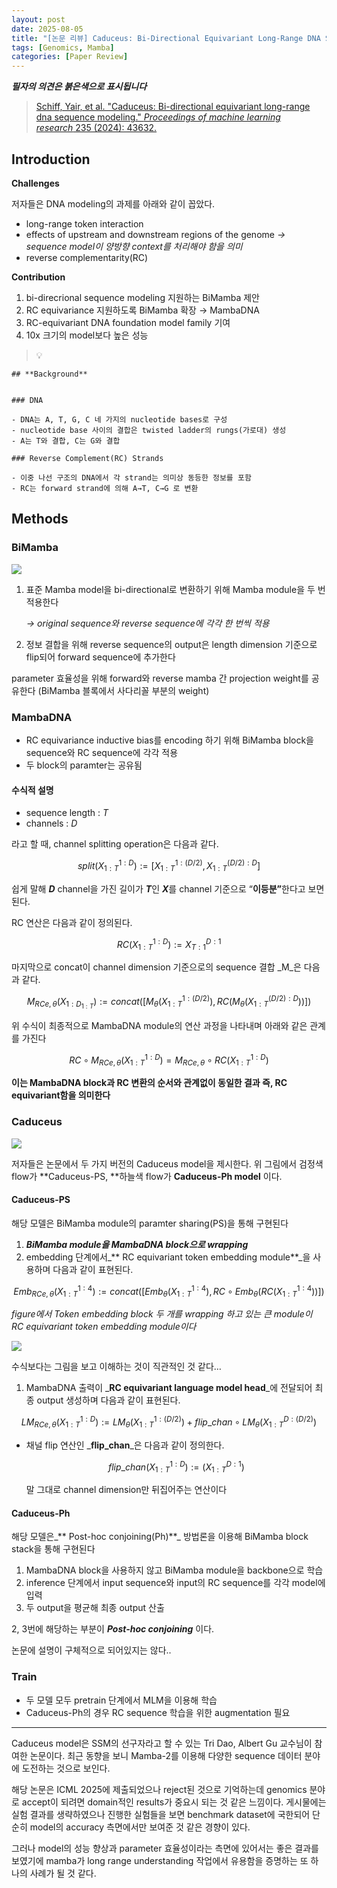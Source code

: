 ```yaml
---
layout: post
date: 2025-08-05
title: "[논문 리뷰] Caduceus: Bi-Directional Equivariant Long-Range DNA Sequence Modeling"
tags: [Genomics, Mamba]
categories: [Paper Review]
---
```


<span class="notion-red">_**필자의 의견은 붉은색으로 표시됩니다**_</span>


> [Schiff, Yair, et al. "Caduceus: Bi-directional equivariant long-range dna sequence modeling." ](https://pmc.ncbi.nlm.nih.gov/articles/PMC12189541/)[_Proceedings of machine learning research_](https://pmc.ncbi.nlm.nih.gov/articles/PMC12189541/)[ 235 (2024): 43632.](https://pmc.ncbi.nlm.nih.gov/articles/PMC12189541/)



## Introduction


**Challenges**


저자들은 DNA modeling의 과제를 아래와 같이 꼽았다.

- long-range token interaction
- effects of upstream and downstream regions of the genome 
_→ sequence model이 양방향 context를 처리해야 함을 의미_
- reverse complementarity(RC)

**Contribution**

1. bi-direcrional sequence modeling 지원하는 BiMamba 제안
1. RC equivariance 지원하도록 BiMamba 확장 → MambaDNA
1. RC-equivariant DNA foundation model family 기여
1. 10x 크기의 model보다 높은 성능

> 💡 


	## **Background**


	### DNA

	- DNA는 A, T, G, C 네 가지의 nucleotide bases로 구성
	- nucleotide base 사이의 결합은 twisted ladder의 rungs(가로대) 생성
	- A는 T와 결합, C는 G와 결합

	### Reverse Complement(RC) Strands

	- 이중 나선 구조의 DNA에서 각 strand는 의미상 동등한 정보를 포함
	- RC는 forward strand에 의해 A→T, C→G 로 변환


## Methods



### BiMamba


![](https://prod-files-secure.s3.us-west-2.amazonaws.com/542b861c-36a8-4051-84e5-8804b6728dba/2c247d59-7815-4980-99f0-8f0d21f445a7/image.png?X-Amz-Algorithm=AWS4-HMAC-SHA256&X-Amz-Content-Sha256=UNSIGNED-PAYLOAD&X-Amz-Credential=ASIAZI2LB4664LAIWBX2%2F20251013%2Fus-west-2%2Fs3%2Faws4_request&X-Amz-Date=20251013T060114Z&X-Amz-Expires=3600&X-Amz-Security-Token=IQoJb3JpZ2luX2VjEJP%2F%2F%2F%2F%2F%2F%2F%2F%2F%2FwEaCXVzLXdlc3QtMiJHMEUCIQCZWG3zYj7BjkLYCSnplGSUI1WEUma7JXxyOMuNGsdZbwIgEDY3Eqg5CcWV%2FPQALUA6%2FxRU9MS%2BK9lSVoXOI1AiWrcq%2FwMIPBAAGgw2Mzc0MjMxODM4MDUiDPCv8aXEwQ9dXvzkfircA7FXQLfHaMBmUUFZ6KEuashkdtbTRBdLi24IyaOcE2XP4sJJxiK20l8hcUPFssrba9wHhYOEEAl52nEQFimoeAoWRSMNvALUamlzHwgp6uOOT6sk1AabLCS062SMGmXiDIoH4LFu%2Fbn1Er7mpIfEWW1a6MjU9aXFAQOVb%2BExSoAj5haI8B7%2Bc%2BGTcG25avn8pgS%2FmcqZzloOOpHH2P9bbHMxlqslNoiXauv74bf%2BAlyuA6Dlgq%2BsQs%2FB3%2BWpExvfCpU%2F6QXXXHRLTfCCH9aul%2BrjIPyHL6v6R6bZtZMNWFIMT4wZuewtNixjP%2BV%2FGellCMj0Z0UuN8%2BZqOWsNJcxIagx2XKuHTRg%2FWtyreBRNImuSy4%2FJIkOz73XD2isAiLzQA0C2OCrwXE%2FH8%2Fy1GyfBCziyjIdG0qYf150wAnP6mTrkhRtEXkwx0Sq3V4Sdec9OOW%2FAibZPi6dQNmx87oxyG%2BQ17oeOVvFj4AuRifgkQTr6%2BSvCvySlE9VXagCmdJTrdoQFhYszM5ZdSx376Rb227OT5TXm9uVWWWxxuiyXgkiH%2FTO3HySMvkFMINgWbNLGJIE0ANiFJsOpEd7ZXsEYu5eKtW8aAQ8Zk2JHlY84E6h6nTSPuzrz1zeNrRcMJrVsccGOqUBe31eFdex3IUggrYj7kd8UVt7CdxitiSuZxW5%2FZ1TpgsCMh7DV3Q3z%2BokmEJBKIAyj55ZUMtRC2j6E%2Bvcbfr0HsATubhxLzwV7clKii3UDzDnexDeiGSAMho5Z7t1Qby43CoPa2aeA99xcotB7OQWunNVkshXtx7TjRP3aY1bMy9EM0v%2FZDLpH5BCnq88ablpPpO5S3sCmJyCZM%2FfYAcWk2W9v%2FOi&X-Amz-Signature=cafd5f2ae3a259b22ea1c9ad0cbdcbf8535c4bba77af3a02679a6bb3669f3135&X-Amz-SignedHeaders=host&x-amz-checksum-mode=ENABLED&x-id=GetObject)

1. 표준 Mamba model을 bi-directional로 변환하기 위해 Mamba module을 두 번 적용한다

	_→ original sequence와 reverse sequence에 각각 한 번씩 적용_

1. 정보 결합을 위해 reverse sequence의 output은 length dimension 기준으로 flip되어 forward sequence에 추가한다

parameter 효율성을 위해 forward와 reverse mamba 간 projection weight를 공유한다 (BiMamba 블록에서 사다리꼴 부분의 weight)



### MambaDNA

- RC equivariance inductive bias를 encoding 하기 위해 BiMamba block을 sequence와 RC sequence에 각각 적용
- 두 block의 paramter는 공유됨


#### 수식적 설명

- sequence length : _T_
- channels : _D_

라고 할 때,  channel splitting operation은 다음과 같다.


$$
split(X^{1:D}_{1:T}):=[X^{1:(D/2)}_{1:T},X^{(D/2):D}_{1:T}]
$$


<span class="notion-red">쉽게 말해 </span><span class="notion-red">_**D**_</span><span class="notion-red"> channel을 가진 길이가 </span><span class="notion-red">_**T**_</span><span class="notion-red">인 </span><span class="notion-red">_**X**_</span><span class="notion-red">를 channel 기준으로 “</span><span class="notion-red">**이등분”**</span><span class="notion-red">한다고 보면 된다.</span>


RC 연산은 다음과 같이 정의된다.


$$
RC(X^{1:D}_{1:T}):=X^{D:1}_{T:1}
$$


마지막으로 concat이 channel dimension 기준으로의 sequence 결합 _M_은 다음과 같다.


$$
M_{RCe,\theta}(X_{1:D_{1:T}}):=concat([M_{\theta}(X^{1:(D/2)}_{1:T}),RC(M_{\theta}(X^{(D/2):D}_{1:T}))])
$$


위 수식이 최종적으로 MambaDNA module의 연산 과정을 나타내며 아래와 같은 관계를 가진다


$$
RC\circ M_{RCe,\theta}(X^{1:D}_{1:T}) = M_{RCe,\theta} \circ RC(X^{1:D}_{1:T})
$$


**이는 MambaDNA block과 RC 변환의 순서와 관계없이 동일한 결과 즉, RC equivariant함을 의미한다**



### Caduceus


![](https://prod-files-secure.s3.us-west-2.amazonaws.com/542b861c-36a8-4051-84e5-8804b6728dba/f94a60d7-8145-473b-aef9-7c68d3ec604a/image.png?X-Amz-Algorithm=AWS4-HMAC-SHA256&X-Amz-Content-Sha256=UNSIGNED-PAYLOAD&X-Amz-Credential=ASIAZI2LB4664LAIWBX2%2F20251013%2Fus-west-2%2Fs3%2Faws4_request&X-Amz-Date=20251013T060121Z&X-Amz-Expires=3600&X-Amz-Security-Token=IQoJb3JpZ2luX2VjEJP%2F%2F%2F%2F%2F%2F%2F%2F%2F%2FwEaCXVzLXdlc3QtMiJHMEUCIQCZWG3zYj7BjkLYCSnplGSUI1WEUma7JXxyOMuNGsdZbwIgEDY3Eqg5CcWV%2FPQALUA6%2FxRU9MS%2BK9lSVoXOI1AiWrcq%2FwMIPBAAGgw2Mzc0MjMxODM4MDUiDPCv8aXEwQ9dXvzkfircA7FXQLfHaMBmUUFZ6KEuashkdtbTRBdLi24IyaOcE2XP4sJJxiK20l8hcUPFssrba9wHhYOEEAl52nEQFimoeAoWRSMNvALUamlzHwgp6uOOT6sk1AabLCS062SMGmXiDIoH4LFu%2Fbn1Er7mpIfEWW1a6MjU9aXFAQOVb%2BExSoAj5haI8B7%2Bc%2BGTcG25avn8pgS%2FmcqZzloOOpHH2P9bbHMxlqslNoiXauv74bf%2BAlyuA6Dlgq%2BsQs%2FB3%2BWpExvfCpU%2F6QXXXHRLTfCCH9aul%2BrjIPyHL6v6R6bZtZMNWFIMT4wZuewtNixjP%2BV%2FGellCMj0Z0UuN8%2BZqOWsNJcxIagx2XKuHTRg%2FWtyreBRNImuSy4%2FJIkOz73XD2isAiLzQA0C2OCrwXE%2FH8%2Fy1GyfBCziyjIdG0qYf150wAnP6mTrkhRtEXkwx0Sq3V4Sdec9OOW%2FAibZPi6dQNmx87oxyG%2BQ17oeOVvFj4AuRifgkQTr6%2BSvCvySlE9VXagCmdJTrdoQFhYszM5ZdSx376Rb227OT5TXm9uVWWWxxuiyXgkiH%2FTO3HySMvkFMINgWbNLGJIE0ANiFJsOpEd7ZXsEYu5eKtW8aAQ8Zk2JHlY84E6h6nTSPuzrz1zeNrRcMJrVsccGOqUBe31eFdex3IUggrYj7kd8UVt7CdxitiSuZxW5%2FZ1TpgsCMh7DV3Q3z%2BokmEJBKIAyj55ZUMtRC2j6E%2Bvcbfr0HsATubhxLzwV7clKii3UDzDnexDeiGSAMho5Z7t1Qby43CoPa2aeA99xcotB7OQWunNVkshXtx7TjRP3aY1bMy9EM0v%2FZDLpH5BCnq88ablpPpO5S3sCmJyCZM%2FfYAcWk2W9v%2FOi&X-Amz-Signature=7ea49d68fee540354f28853ff605a0bf6632fa568ecbb15bb68e9f5e5a098112&X-Amz-SignedHeaders=host&x-amz-checksum-mode=ENABLED&x-id=GetObject)


저자들은 논문에서 두 가지 버전의 Caduceus model을 제시한다. 위 그림에서 검정색 flow가 **Caduceus-PS, **하늘색 flow가 **Caduceus-Ph model** 이다.



#### Caduceus-PS


해당 모델은 BiMamba module의 paramter sharing(PS)을 통해 구현된다

1. _**BiMamba module을 MambaDNA block으로 wrapping**_
1. embedding 단계에서_** RC equivariant token embedding module**_을 사용하며 다음과 같이 표현된다.

$$
Emb_{RCe,\theta}(X^{1:4}_{1:T}):=concat([Emb_{\theta}(X^{1:4}_{1:T}),RC \circ Emb_{\theta}(RC(X^{1:4}_{1:T}))])
$$


_figure에서 Token embedding block 두 개를 wrapping 하고 있는 큰 module이 RC equivariant token embedding module이다_


![](https://prod-files-secure.s3.us-west-2.amazonaws.com/542b861c-36a8-4051-84e5-8804b6728dba/b175e4da-71eb-4e91-8c23-a06dabe673c9/image.png?X-Amz-Algorithm=AWS4-HMAC-SHA256&X-Amz-Content-Sha256=UNSIGNED-PAYLOAD&X-Amz-Credential=ASIAZI2LB4664LAIWBX2%2F20251013%2Fus-west-2%2Fs3%2Faws4_request&X-Amz-Date=20251013T060122Z&X-Amz-Expires=3600&X-Amz-Security-Token=IQoJb3JpZ2luX2VjEJP%2F%2F%2F%2F%2F%2F%2F%2F%2F%2FwEaCXVzLXdlc3QtMiJHMEUCIQCZWG3zYj7BjkLYCSnplGSUI1WEUma7JXxyOMuNGsdZbwIgEDY3Eqg5CcWV%2FPQALUA6%2FxRU9MS%2BK9lSVoXOI1AiWrcq%2FwMIPBAAGgw2Mzc0MjMxODM4MDUiDPCv8aXEwQ9dXvzkfircA7FXQLfHaMBmUUFZ6KEuashkdtbTRBdLi24IyaOcE2XP4sJJxiK20l8hcUPFssrba9wHhYOEEAl52nEQFimoeAoWRSMNvALUamlzHwgp6uOOT6sk1AabLCS062SMGmXiDIoH4LFu%2Fbn1Er7mpIfEWW1a6MjU9aXFAQOVb%2BExSoAj5haI8B7%2Bc%2BGTcG25avn8pgS%2FmcqZzloOOpHH2P9bbHMxlqslNoiXauv74bf%2BAlyuA6Dlgq%2BsQs%2FB3%2BWpExvfCpU%2F6QXXXHRLTfCCH9aul%2BrjIPyHL6v6R6bZtZMNWFIMT4wZuewtNixjP%2BV%2FGellCMj0Z0UuN8%2BZqOWsNJcxIagx2XKuHTRg%2FWtyreBRNImuSy4%2FJIkOz73XD2isAiLzQA0C2OCrwXE%2FH8%2Fy1GyfBCziyjIdG0qYf150wAnP6mTrkhRtEXkwx0Sq3V4Sdec9OOW%2FAibZPi6dQNmx87oxyG%2BQ17oeOVvFj4AuRifgkQTr6%2BSvCvySlE9VXagCmdJTrdoQFhYszM5ZdSx376Rb227OT5TXm9uVWWWxxuiyXgkiH%2FTO3HySMvkFMINgWbNLGJIE0ANiFJsOpEd7ZXsEYu5eKtW8aAQ8Zk2JHlY84E6h6nTSPuzrz1zeNrRcMJrVsccGOqUBe31eFdex3IUggrYj7kd8UVt7CdxitiSuZxW5%2FZ1TpgsCMh7DV3Q3z%2BokmEJBKIAyj55ZUMtRC2j6E%2Bvcbfr0HsATubhxLzwV7clKii3UDzDnexDeiGSAMho5Z7t1Qby43CoPa2aeA99xcotB7OQWunNVkshXtx7TjRP3aY1bMy9EM0v%2FZDLpH5BCnq88ablpPpO5S3sCmJyCZM%2FfYAcWk2W9v%2FOi&X-Amz-Signature=180a1e19e3b688cbb00f493359997187d503247b4ccd9cf60eb0c85b22c9ac35&X-Amz-SignedHeaders=host&x-amz-checksum-mode=ENABLED&x-id=GetObject)


<span class="notion-red">수식보다는 그림을 보고 이해하는 것이 직관적인 것 같다…</span>

1. MambaDNA 출력이 _**RC equivariant language model head**_에 전달되어 최종 output 생성하며 다음과 같이 표현된다.

$$
LM_{RCe,\theta}(X^{1:D}_{1:T}):= LM_{\theta}(X^{1:(D/2)}_{1:T})+flip\_chan\circ LM_{\theta}(X^{D:(D/2)}_{1:T})
$$

- 채널 flip 연산인 _**flip\_chan**_은 다음과 같이 정의한다.

	$$
	flip\_chan(X^{1:D}_{1:T}):=(X^{D:1}_{1:T})
	$$


	말 그대로 channel dimension만 뒤집어주는 연산이다



#### Caduceus-Ph


해당 모델은_** Post-hoc conjoining(Ph)**_ 방법론을 이용해 BiMamba block stack을 통해 구현된다

1. MambaDNA block을 사용하지 않고 BiMamba module을 backbone으로 학습
1. inference 단계에서 input sequence와 input의 RC sequence를 각각 model에 입력
1. 두 output을 평균해 최종 output 산출

2, 3번에 해당하는 부분이 _**Post-hoc conjoining**_ 이다.


<span class="notion-red">논문에 설명이 구체적으로 되어있지는 않다..</span>



### Train

- 두 모델 모두 pretrain 단계에서 MLM을 이용해 학습
- Caduceus-Ph의 경우 RC sequence 학습을 위한 augmentation 필요

---


<span class="notion-red">Caduceus model은 SSM의 선구자라고 할 수 있는 Tri Dao, Albert Gu 교수님이 참여한 논문이다. 최근 동향을 보니 Mamba-2를 이용해 다양한 sequence 데이터 분야에 도전하는 것으로 보인다.</span>


<span class="notion-red">해당 논문은 ICML 2025에 제출되었으나 reject된 것으로 기억하는데 genomics 분야로 accept이 되려면 domain적인 results가 중요시 되는 것 같은 느낌이다. 게시물에는 실험 결과를 생략하였으나 진행한 실험들을 보면 benchmark dataset에 국한되어 단순히 model의 accuracy 측면에서만 보여준 것 같은 경향이 있다.</span>


<span class="notion-red">그러나 model의 성능 향상과 parameter 효율성이라는 측면에 있어서는 좋은 결과를 보였기에 mamba가 long range understanding 작업에서 유용함을 증명하는 또 하나의 사례가 될 것 같다.</span>

